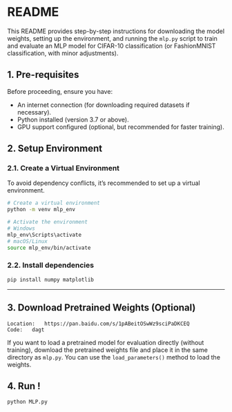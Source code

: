 # README

This README provides step-by-step instructions for downloading the model weights, setting up the environment, and running the `mlp.py` script to train and evaluate an MLP model for CIFAR-10 classification (or FashionMNIST classification, with minor adjustments).

## 1. **Pre-requisites**

Before proceeding, ensure you have:
- An internet connection (for downloading required datasets if necessary).
- Python installed (version 3.7 or above).
- GPU support configured (optional, but recommended for faster training).

## 2. **Setup Environment**

### 2.1. **Create a Virtual Environment**
To avoid dependency conflicts, it’s recommended to set up a virtual environment.

```bash
# Create a virtual environment
python -m venv mlp_env

# Activate the environment
# Windows
mlp_env\Scripts\activate
# macOS/Linux
source mlp_env/bin/activate
```

### 2.2. Install dependencies

```bash
pip install numpy matplotlib 
```

------

## 3. **Download Pretrained Weights (Optional)**

```
Location:	https://pan.baidu.com/s/1pABeitOSwWz9sciPaDKCEQ  
Code:	dagt 
```

If you want to load a pretrained model for evaluation directly (without training), download the pretrained weights file and place it in the same directory as `mlp.py`. You can use the `load_parameters()` method to load the weights.

## 4. **Run !**

```bash
python MLP.py
```

